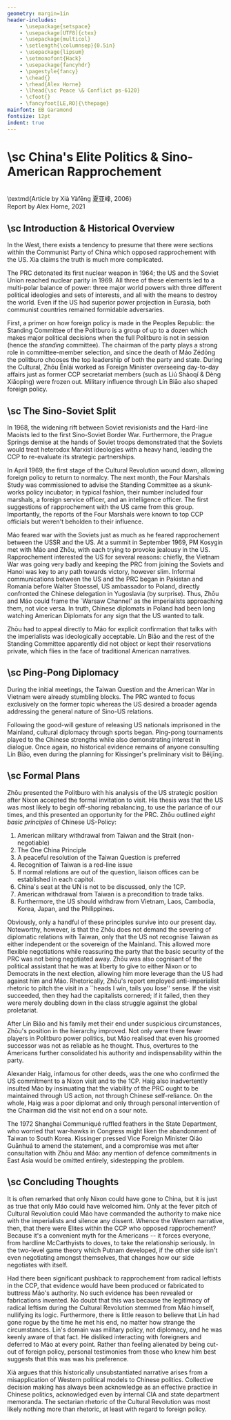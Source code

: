 ```yaml
---
geometry: margin=1in
header-includes:
    - \usepackage{setspace}
    - \usepackage[UTF8]{ctex}
    - \usepackage{multicol}
    - \setlength{\columnsep}{0.5in}
    - \usepackage{lipsum}
    - \setmonofont{Hack}
    - \usepackage{fancyhdr}
    - \pagestyle{fancy}
    - \chead{}
    - \rhead{Alex Horne}
    - \lhead{\sc Peace \& Conflict ps-6120}
    - \cfoot{}
    - \fancyfoot[LE,RO]{\thepage}
mainfont: EB Garamond 
fontsize: 12pt
indent: true
---
```


# \sc China\'s Elite Politics \& Sino-American Rapprochement
\
\textmd{Article by Xià Yàfēng 夏亚峰, 2006}
\
Report by Alex Horne, 2021

## \sc Introduction \& Historical Overview

In the West, there exists a tendency to presume that there were sections within the Communist Party of China which opposed rapprochement with the US. Xia claims the truth is much more complicated.

The PRC detonated its first nuclear weapon in 1964; the US and the Soviet Union reached nuclear parity in 1969. All three of these elements led to a multi-polar balance of power: three major world powers with three different political ideologies and sets of interests, and all with the means to destroy the world. Even if the US had superior power projection in Eurasia, both communist countries remained formidable adversaries.

First, a primer on how foreign policy is made in the Peoples Republic: the Standing Committee of the Politburo is a group of up to a dozen which makes major political decisions when the full Politburo is not in session (hence the *standing* committee). The chairman of the party plays a strong role in committee-member selection, and since the death of Máo Zédōng the politburo chooses the top leadership of both the party and state. During the Cultural, Zhōu Ēnlái worked as Foreign Minister overseeing day-to-day affairs just as former CCP secretariat members (such as Liú Shàoqí \& Dèng Xiǎopíng) were frozen out. Military influence through Lín Biāo also shaped foreign policy.

## \sc The Sino-Soviet Split

In 1968, the widening rift between Soviet revisionists and the Hard-line Maoists led to the first Sino-Soviet Border War. Furthermore, the Prague Springs demise at the hands of Soviet troops demonstrated that the Soviets would treat heterodox Marxist ideologies with a heavy hand, leading the CCP to re-evaluate its strategic partnerships.

In April 1969, the first stage of the Cultural Revolution wound down, allowing foreign policy to return to normalcy. The next month, the Four Marshals Study was commissioned to advise the Standing Committee as a skunk-works policy incubator; in typical fashion, their number included four marshals, a foreign service officer, and an intelligence officer. The first suggestions of rapprochement with the US came from this group. Importantly, the reports of the Four Marshals were known to top CCP officials but weren\'t beholden to their influence.

Máo feared war with the Soviets just as much as he feared rapprochement between the USSR and the US. At a summit in September 1969, PM Kosygin met with Máo and Zhōu, with each trying to provoke jealousy in the US. Rapprochement interested the US for several reasons: chiefly, the Vietnam War was going very badly and keeping the PRC from joining the Soviets and Hanoi was key to any path towards victory, however slim. Informal communications between the US and the PRC began in Pakistan and Romania before Walter Stoessel, US ambassador to Poland, directly confronted the Chinese delegation in Yugoslavia (by surprise). Thus, Zhōu and Máo could frame the \`Warsaw Channel\' as the imperialists approaching them, not vice versa. In truth, Chinese diplomats in Poland had been long watching American Diplomats for any sign that the US wanted to talk.

Zhōu had to appeal directly to Máo for explicit confirmation that talks with the imperialists was ideologically acceptable. Lín Biāo and the rest of the Standing Committee apparently did not object or kept their reservations private, which flies in the face of traditional American narratives.

## \sc Ping-Pong Diplomacy

During the initial meetings, the Taiwan Question and the American War in Vietnam were already stumbling blocks. The PRC wanted to focus exclusively on the former topic whereas the US desired a broader agenda addressing the general nature of Sino-US relations.

Following the good-will gesture of releasing US nationals imprisoned in the Mainland, cultural diplomacy through sports began. Ping-pong tournaments played to the Chinese strengths while also demonstrating interest in dialogue. Once again, no historical evidence remains of anyone consulting Lín Biāo, even during the planning for Kissinger\'s preliminary visit to Běijīng.

## \sc Formal Plans

Zhōu presented the Politburo with his analysis of the US strategic position after Nixon accepted the formal invitation to visit. His thesis was that the US was most likely to begin off-shoring rebalancing, to use the parlance of our times, and this presented an opportunity for the PRC. Zhōu outlined *eight basic principles* of Chinese US-Policy:

1. American military withdrawal from Taiwan and the Strait (non-negotiable)
2. The One China Principle
3. A peaceful resolution of the Taiwan Question is preferred
4. Recognition of Taiwan is a red-line issue
5. If normal relations are out of the question, liaison offices can be established in each capitol.
6. China\'s seat at the UN is not to be discussed, only the 1CP.
7. American withdrawal from Taiwan is a precondition to trade talks.
8. Furthermore, the US should withdraw from Vietnam, Laos, Cambodia, Korea, Japan, and the Philippines.

Obviously, only a handful of these principles survive into our present day. Noteworthy, however, is that the Zhōu does not demand the severing of diplomatic relations with Taiwan, only that the US not recognise Taiwan as either independent or the sovereign of the Mainland. This allowed more flexible negotiations while reassuring the party that the basic security of the PRC was not being negotiated away. Zhōu was also cognisant of the political assistant that he was at liberty to give to either Nixon or to Democrats in the next election, allowing him more leverage than the US had against him and Máo. Rhetorically, Zhōu\'s report employed anti-imperialist rhetoric to pitch the visit in a \`\`heads I win, tails you lose\'\' sense. If the visit succeeded, then they had the capitalists cornered; if it failed, then they were merely doubling down in the class struggle against the global proletariat.

After Lín Biāo and his family met their end under suspicious circumstances, Zhōu\'s position in the hierarchy improved. Not only were there fewer players in Politburo power politics, but Máo realised that even his groomed successor was not as reliable as he thought. Thus, overtures to the Americans further consolidated his authority and indispensability within the party.

Alexander Haig, infamous for other deeds, was the one who confirmed the US commitment to a Nixon visit and to the 1CP. Haig also inadvertently insulted Máo by insinuating that the viability of the PRC ought to be maintained through US action, not through Chinese self-reliance. On the whole, Haig was a poor diplomat and only through personal intervention of the Chairman did the visit not end on a sour note.

The 1972 Shanghai Communiqué ruffled feathers in the State Department, who worried that war-hawks in Congress might liken the abandonment of Taiwan to South Korea. Kissinger pressed Vice Foreign Minister Qiáo Guānhuá to amend the statement, and a compromise was met after consultation with Zhōu and Máo: any mention of defence commitments in East Asia would be omitted entirely, sidestepping the problem.

## \sc Concluding Thoughts

It is often remarked that only Nixon could have gone to China, but it is just as true that only Máo could have welcomed him. Only at the fever pitch of Cultural Revolution could Máo have commanded the authority to make nice with the imperialists and silence any dissent. Whence the Western narrative, then, that there were Elites within the CCP who opposed rapprochement? Because it's a convenient myth for the Americans -- it forces everyone, from hardline McCarthyists to doves, to take the relationship seriously. In the two-level game theory which Putnam developed, if the other side isn't even negotiating amongst themselves, that changes how our side negotiates with itself.

Had there been significant pushback to rapprochement from radical leftists in the CCP, that evidence would have been produced or fabricated to buttress Máo\'s authority. No such evidence has been revealed or fabrications invented. No doubt that this was because the legitimacy of radical leftism during the Cultural Revolution stemmed from Máo himself, nullifying its logic. Furthermore, there is little reason to believe that Lín had gone rogue by the time he met his end, no matter how strange the circumstances. Lín\'s domain was military policy, not diplomacy, and he was keenly aware of that fact. He disliked interacting with foreigners and deferred to Máo at every point. Rather than feeling alienated by being cut-out of foreign policy, personal testimonies from those who knew him best suggests that this was was his preference. 

Xià argues that this historically unsubstantiated narrative arises from a misapplication of Western political models to Chinese politics. Collective decision making has always been acknowledge as an effective practice in Chinese politics, acknowledged even by internal CIA and state department memoranda. The sectarian rhetoric of the Cultural Revolution was most likely nothing more than rhetoric, at least with regard to foreign policy. 
